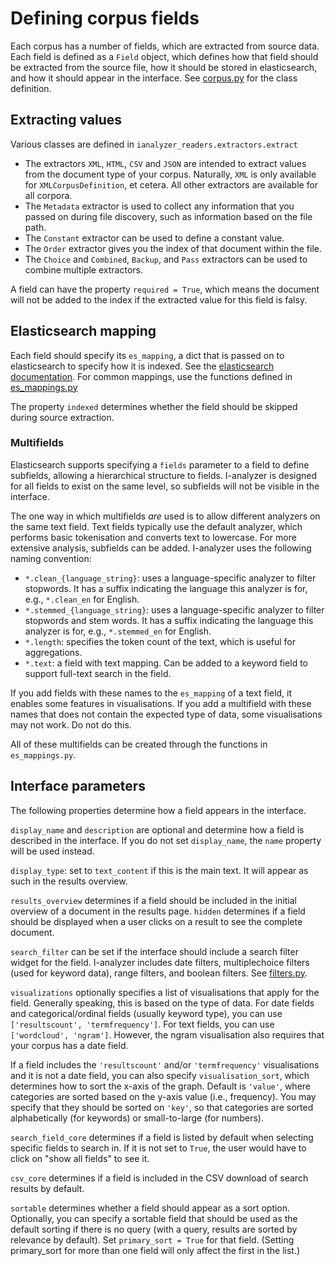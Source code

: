 # Defining corpus fields

Each corpus has a number of fields, which are extracted from source data. Each field is defined as a `Field` object, which defines how that field should be extracted from the source file, how it should be stored in elasticsearch, and how it should appear in the interface. See [corpus.py](../backend/addcorpus/corpus.py) for the class definition.

## Extracting values

Various classes are defined in `ianalyzer_readers.extractors.extract`

- The extractors `XML`, `HTML`, `CSV` and `JSON` are intended to extract values from the document type of your corpus. Naturally, `XML` is only available for `XMLCorpusDefinition`, et cetera. All other extractors are available for all corpora.
- The `Metadata` extractor is used to collect any information that you passed on during file discovery, such as information based on the file path.
- The `Constant` extractor can be used to define a constant value.
- The `Order` extractor gives you the index of that document within the file.
- The `Choice` and `Combined`, `Backup`, and `Pass` extractors can be used to combine multiple extractors.

A field can have the property `required = True`, which means the document will not be added to the index if the extracted value for this field is falsy.

## Elasticsearch mapping

Each field should specify its `es_mapping`, a dict that is passed on to elasticsearch to specify how it is indexed. See the [elasticsearch documentation](https://www.elastic.co/guide/en/elasticsearch/reference/current/mapping.html). For common mappings, use the functions defined in [es_mappings.py](../backend/addcorpus/es_mappings.py)

The property `indexed` determines whether the field should be skipped during source extraction.

### Multifields

Elasticsearch supports specifying a `fields` parameter to a field to define subfields, allowing a hierarchical structure to fields. I-analyzer is designed for all fields to exist on the same level, so subfields will not be visible in the interface.

The one way in which multifields _are_ used is to allow different analyzers on the same text field. Text fields typically use the default analyzer, which performs basic tokenisation and converts text to lowercase. For more extensive analysis, subfields can be added. I-analyzer uses the following naming convention:

- `*.clean_{language_string}`: uses a language-specific analyzer to filter stopwords. It has a suffix indicating the language this analyzer is for, e.g., `*.clean_en` for English.
- `*.stemmed_{language_string}`: uses a language-specific analyzer to filter stopwords and stem words. It has a suffix indicating the language this analyzer is for, e.g., `*.stemmed_en` for English.
- `*.length`: specifies the token count of the text, which is useful for aggregations.
- `*.text`: a field with text mapping. Can be added to a keyword field to support full-text search in the field.

If you add fields with these names to the `es_mapping` of a text field, it enables some features in visualisations. If you add a multifield with these names that does not contain the expected type of data, some visualisations may not work. Do not do this.

All of these multifields can be created through the functions in `es_mappings.py`.

## Interface parameters

The following properties determine how a field appears in the interface.

`display_name` and `description` are optional and determine how a field is described in the interface. If you do not set `display_name`, the `name` property will be used instead.

`display_type`: set to `text_content` if this is the main text. It will appear as such in the results overview.

`results_overview` determines if a field should be included in the initial overview of a document in the results page. `hidden` determines if a field should be displayed when a user clicks on a result to see the complete document.

`search_filter` can be set if the interface should include a search filter widget for the field. I-analyzer includes date filters, multiplechoice filters (used for keyword data), range filters, and boolean filters. See [filters.py](../backend/addcorpus/filters.py).

`visualizations` optionally specifies a list of visualisations that apply for the field. Generally speaking, this is based on the type of data. For date fields and categorical/ordinal fields (usually keyword type), you can use `['resultscount', 'termfrequency']`. For text fields, you can use `['wordcloud', 'ngram']`. However, the ngram visualisation also requires that your corpus has a date field.

If a field includes the `'resultscount'` and/or `'termfrequency'` visualisations and it is not a date field, you can also specify `visualisation_sort`, which determines how to sort the x-axis of the graph. Default is `'value'`, where categories are sorted based on the y-axis value (i.e., frequency). You may specify that they should be sorted on `'key'`, so that categories are sorted alphabetically (for keywords) or small-to-large (for numbers).

`search_field_core` determines if a field is listed by default when selecting specific fields to search in. If it is not set to `True`, the user would have to click on "show all fields" to see it.

`csv_core` determines if a field is included in the CSV download of search results by default.

`sortable` determines whether a field should appear as a sort option. Optionally, you can specify a sortable field that should be used as the default sorting if there is no query (with a query, results are sorted by relevance by default). Set `primary_sort = True` for that field. (Setting primary_sort for more than one field will only affect the first in the list.)
